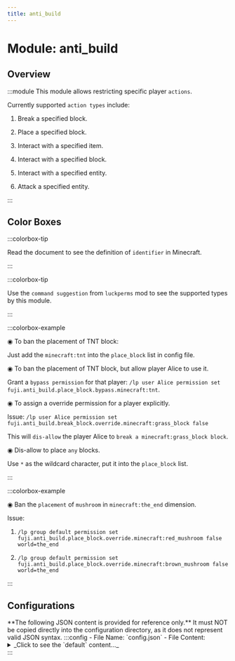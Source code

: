 ```yaml
---
title: anti_build
---
```



# Module: anti_build

## Overview
:::module
  This module allows restricting specific player `actions`.
  
  
  
  Currently supported `action types` include:
  
  1. Break a specified block.
  
  2. Place a specified block.
  
  3. Interact with a specified item.
  
  4. Interact with a specified block.
  
  5. Interact with a specified entity.
  
  6. Attack a specified entity.


:::
## Color Boxes

:::colorbox-tip

  Read the document to see the definition of `identifier` in Minecraft.


:::

:::colorbox-tip

  Use the `command suggestion` from `luckperms` mod to see the supported types by this module.


:::

:::colorbox-example

  ◉ To ban the placement of TNT block:
  
  Just add the `minecraft:tnt` into the `place_block` list in config file.
  
  
  
  ◉ To ban the placement of TNT block, but allow player Alice to use it.
  
  Grant a `bypass permission` for that player: `/lp user Alice permission set fuji.anti_build.place_block.bypass.minecraft:tnt`.
  
  
  
  ◉ To assign a override permission for a player explicitly.
  
  Issue: `/lp user Alice permission set fuji.anti_build.break_block.override.minecraft:grass_block false`
  
  This will `dis-allow` the player Alice to `break a minecraft:grass_block block`.
  
  
  
  ◉ Dis-allow to place `any` blocks.
  
  Use `*` as the wildcard character, put it into the `place_block` list.


:::

:::colorbox-example

  ◉ Ban the `placement` of `mushroom` in `minecraft:the_end` dimension.
  
  Issue:
  
  1. `/lp group default permission set fuji.anti_build.place_block.override.minecraft:red_mushroom false world=the_end`
  
  2. `/lp group default permission set fuji.anti_build.place_block.override.minecraft:brown_mushroom false world=the_end`


:::

## Configurations
<Admonition type="warning" icon="" title="">
**The following JSON content is provided for reference only.**
It must NOT be copied directly into the configuration directory, as it does not represent valid JSON syntax.
</Admonition>
:::config
- File Name: `config.json`
- File Content: 
<details>

<summary>_Click to see the `default` content..._</summary>

```json showLineNumbers title="config/fuji/modules/anti_build/config.json"
{
  "anti_types": {
    "break_block": {
      "enable": true,
      "id": [
        "minecraft:gold_block"
      ]
    },
    "place_block": {
      "enable": true,
      "id": [
        "minecraft:tnt"
      ]
    },
    "interact_item": {
      "enable": true,
      "id": [
        "minecraft:lava_bucket"
      ]
    },
    "interact_block": {
      "enable": true,
      "id": [
        "minecraft:lever"
      ]
    },
    "interact_entity": {
      "enable": true,
      "id": [
        "minecraft:villager"
      ]
    },
    "attack_entity": {
      "enable": true,
      "id": [
        "minecraft:villager"
      ]
    }
  }
}
```
</details>
:::
